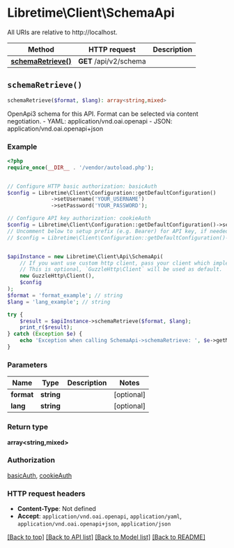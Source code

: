 # Libretime\Client\SchemaApi

All URIs are relative to http://localhost.

Method | HTTP request | Description
------------- | ------------- | -------------
[**schemaRetrieve()**](SchemaApi.md#schemaRetrieve) | **GET** /api/v2/schema | 


## `schemaRetrieve()`

```php
schemaRetrieve($format, $lang): array<string,mixed>
```



OpenApi3 schema for this API. Format can be selected via content negotiation.  - YAML: application/vnd.oai.openapi - JSON: application/vnd.oai.openapi+json

### Example

```php
<?php
require_once(__DIR__ . '/vendor/autoload.php');


// Configure HTTP basic authorization: basicAuth
$config = Libretime\Client\Configuration::getDefaultConfiguration()
              ->setUsername('YOUR_USERNAME')
              ->setPassword('YOUR_PASSWORD');

// Configure API key authorization: cookieAuth
$config = Libretime\Client\Configuration::getDefaultConfiguration()->setApiKey('sessionid', 'YOUR_API_KEY');
// Uncomment below to setup prefix (e.g. Bearer) for API key, if needed
// $config = Libretime\Client\Configuration::getDefaultConfiguration()->setApiKeyPrefix('sessionid', 'Bearer');


$apiInstance = new Libretime\Client\Api\SchemaApi(
    // If you want use custom http client, pass your client which implements `GuzzleHttp\ClientInterface`.
    // This is optional, `GuzzleHttp\Client` will be used as default.
    new GuzzleHttp\Client(),
    $config
);
$format = 'format_example'; // string
$lang = 'lang_example'; // string

try {
    $result = $apiInstance->schemaRetrieve($format, $lang);
    print_r($result);
} catch (Exception $e) {
    echo 'Exception when calling SchemaApi->schemaRetrieve: ', $e->getMessage(), PHP_EOL;
}
```

### Parameters

Name | Type | Description  | Notes
------------- | ------------- | ------------- | -------------
 **format** | **string**|  | [optional]
 **lang** | **string**|  | [optional]

### Return type

**array<string,mixed>**

### Authorization

[basicAuth](../../README.md#basicAuth), [cookieAuth](../../README.md#cookieAuth)

### HTTP request headers

- **Content-Type**: Not defined
- **Accept**: `application/vnd.oai.openapi`, `application/yaml`, `application/vnd.oai.openapi+json`, `application/json`

[[Back to top]](#) [[Back to API list]](../../README.md#endpoints)
[[Back to Model list]](../../README.md#models)
[[Back to README]](../../README.md)
